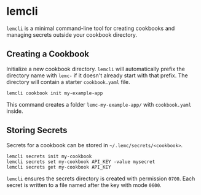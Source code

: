 # lemcli

`lemcli` is a minimal command-line tool for creating cookbooks and managing secrets outside your cookbook directory.

## Creating a Cookbook

Initialize a new cookbook directory. `lemcli` will automatically prefix the directory name with `lemc-` if it doesn't already start with that prefix. The directory will contain a starter `cookbook.yaml` file.

```
lemcli cookbook init my-example-app
```

This command creates a folder `lemc-my-example-app/` with `cookbook.yaml` inside.

## Storing Secrets

Secrets for a cookbook can be stored in `~/.lemc/secrets/<cookbook>`.

```
lemcli secrets init my-cookbook
lemcli secrets set my-cookbook API_KEY -value mysecret
lemcli secrets get my-cookbook API_KEY
```

`lemcli` ensures the secrets directory is created with permission `0700`. Each secret is written to a file named after the key with mode `0600`.

